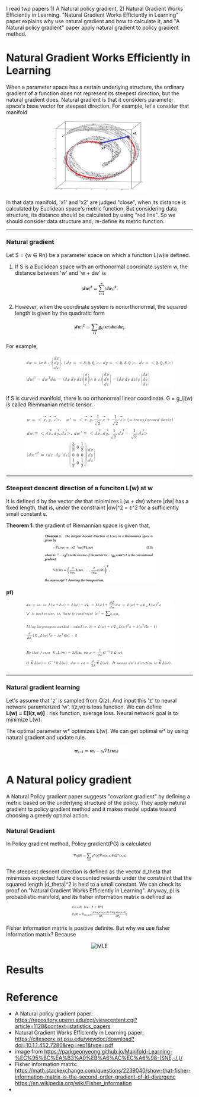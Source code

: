 I read two papers 1) A Natural policy gradient, 2) Natural Gradient Works Efficiently in Learning. "Natural Gradient Works Efficiently in Learning" paper explains why use natural gradient and how to calculate it, and "A Natural policy gradient" paper apply natural gradient to policy gradient method.  

# Natural Gradient Works Efficiently in Learning
When a parameter space has a certain underlying structure, the ordinary gradient of a function does not represent its steepest direction, but the natural gradient does. Natural gradient is that it considers parameter space's base vector for steepest direction. For example, let's consider that manifold 
<p align="center"> <img src="./img/manifold.png" alt="MLE" width="50%" height="50%"/> </p>

In that data manifold, 'x1' and 'x2' are judged "close", when its distance is calculated by Euclidean space's metric function. But considering data structure, its distance should be calculated by using "red line". So we should consider data structure and, re-define its metric function.  

___  
### Natural gradient
Let S = {w ∈ Rn} be a parameter space on which a function L(w)is defined.  
1) If S is a Euclidean space with an orthonormal coordinate system w, the distance between 'w' and 'w + dw' is
<p align="center"> <img src="./img/dis1.png" alt="MLE" width="20%" height="20%"/> </p>  

2) However, when the coordinate system is nonorthonormal, the squared length is given by the quadratic form 
<p align="center"> <img src="./img/dis2.png" alt="MLE" width="30%" height="30%"/> </p> 
For example, 
<p align="center"> <img src="./img/pf2.png" alt="MLE" width="80%" height="80%"/> </p>  

if S is curved manifold, there is no orthonormal linear coordinate. G = g_ij(w) is called Riemmanian metric tensor. 
<p align="center"> <img src="./img/G.png" alt="MLE" width="80%" height="80%"/> </p>  

___  
### Steepest descent direction of a funciton L(w) at w
It is defined d by the vector dw that minimizes L(w + dw) where |dw| has a fixed length, that is, under the constraint |dw|^2 = ε^2 for a sufficiently small constant ε.

**Theorem 1**: the gradient of Riemannian space is given that,
<p align="center"> <img src="./img/Theorem1.png" alt="MLE" width="60%" height="60%"/> </p>  

**pf)**   
<p align="center"> <img src="./img/pf.png" alt="MLE" width="80%" height="80%"/> </p>  

___
### Natural gradient learning  
Let's assume that 'z' is sampled from Q(z). And input this 'z' to neural network paramterized 'w'. I(z,w) is loss function. We can define  
**L(w) = E[I(z,w)]** : risk function, average loss.  Neural network goal is to minimize L(w).  

The optimal parameter w* optimizes L(w). We can get optimal w* by using natural gradient and update rule.   
<p align="center"> <img src="./img/update.png" alt="MLE" width="30%" height="30%"/>  </p>  


# A Natural policy gradient
A Natural Policy gradient paper suggests "covariant gradient" by defining a metric based on the underlying structure of the policy. They apply natural gradient to policy gradient method and it makes model update toward choosing a greedy optimal action.  

### Natural Gradient  
In Policy gradient method, Policy gradient(PG) is calculated 
<p align="center"> <img src="./img/PG.png" alt="MLE" width="30%" height="30%"/>  </p>   

The steepest descent direction is defined as the vector d_theta that minimizes expected future discounted rewards under the constraint that the squared length |d_theta|^2 is held to a small constant. We can check its proof on "Natural Gradient Works Efficiently in Learning". Anyway, pi is probabilistic manifold, and its fisher information matrix is defined as  
<p align="center"> <img src="./img/fisher.png" alt="MLE" width="30%" height="30%"/>  </p>   

Fisher information matrix is positive definite. But why we use fisher information matrix? Because
<p align="center"> <img src="./img/use.png" alt="MLE" width="30%" height="30%"/>  </p>   



# Results


# Reference
* A Natural policy gradient paper: https://repository.upenn.edu/cgi/viewcontent.cgi?article=1128&context=statistics_papers  
* Natural Gradient Works Efficiently in Learning paper: https://citeseerx.ist.psu.edu/viewdoc/download?doi=10.1.1.452.7280&rep=rep1&type=pdf  
* image from https://parkgeonyeong.github.io/Manifold-Learning-%EC%95%8C%EA%B3%A0%EB%A6%AC%EC%A6%98-(SNE,-/.)/
* Fisher information matrix:   
  https://math.stackexchange.com/questions/2239040/show-that-fisher-information-matrix-is-the-second-order-gradient-of-kl-divergenc  
  https://en.wikipedia.org/wiki/Fisher_information
* 

